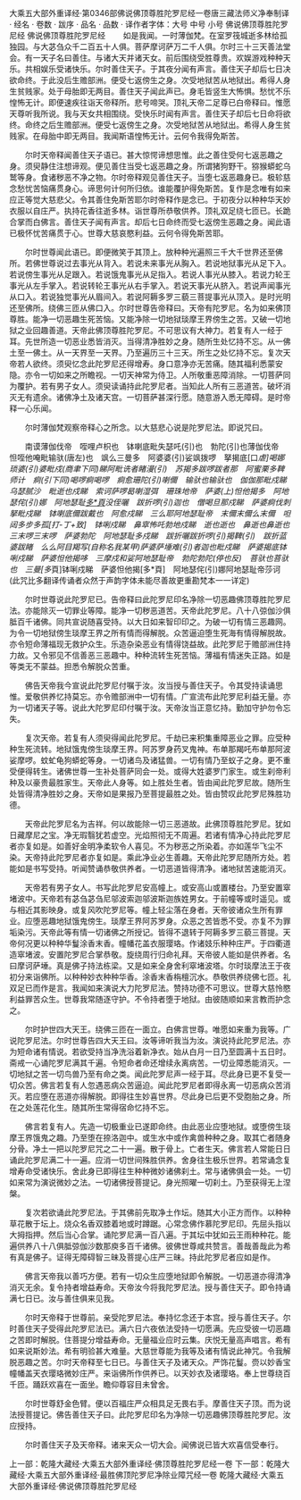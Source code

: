 大乘五大部外重译经·第0346部佛说佛顶尊胜陀罗尼经一卷唐三藏法师义净奉制译
· 经名 · 卷数 · 跋序
· 品名 · 品数 · 译作者字体：大号 中号 小号
佛说佛顶尊胜陀罗尼经
佛说佛顶尊胜陀罗尼经
　　如是我闻。一时薄伽梵。在室罗筏城逝多林给孤独园。与大苾刍众千二百五十人俱。菩萨摩诃萨万二千人俱。尔时三十三天善法堂会。有一天子名曰善住。与诸大天并诸天女。前后围绕受胜尊贵。欢娱游戏种种天乐。共相娱乐受诸快乐。尔时善住天子。于其夜分闻有声言。善住天子却后七日决欲命终。于此没后生赡部洲。便受七返傍生之身。次受地狱苦从地狱出。希得人身生贫贱家。处于母胎即无两目。善住天子闻此声已。身毛皆竖生大怖惧。愁忧不乐惶怖无计。即便速疾往诣天帝释所。悲号啼哭。顶礼天帝二足尊已白帝释曰。惟愿天尊听我所说。我与天女共相围绕。受快乐时闻有声言。善住天子却后七日命将欲终。命终之后生赡部洲。便受七返傍生之身。次受地狱苦从地狱出。希得人身生贫贱家。在母胎中即无两目。我闻斯语惶怖无计。云何令我得免斯苦。

　　尔时天帝释闻善住天子语已。甚大惊愕谛想思惟。此之善住受何七返恶趣之身。须臾静住注想谛观。便见善住当受七返恶趣之身。所谓猪狗野干。猕猴蟒蛇乌鹫等身。食诸秽恶不净之物。尔时帝释观见善住天子。当堕七返恶趣身已。极轸慈念愁忧苦恼痛贯身心。谛思何计何所归依。谁能覆护得免斯苦。复作是念唯有如来应正等觉大慈悲父。令其善住免斯苦耶尔时帝释作是念已。于初夜分以种种华天妙衣服以自庄严。执持花香往逝多林。诣世尊所恭敬供养。顶礼双足绕七匝已。长跪合掌而白佛言。善住天子闻有声言。却后七日命终而受七返傍生恶趣之身。闻此语已极怀忧苦痛贯于心。世尊大慈哀愍利益。云何令得免斯苦耶。

　　尔时世尊闻此语已。即便微笑于其顶上。放种种光遍照三千大千世界还至佛所。若佛世尊说过去事光从背入。若说未来事光从胸入。若说地狱事光从足下入。若说傍生事光从足跟入。若说饿鬼事光从足指入。若说人事光从膝入。若说力轮王事光从左手掌入。若说转轮王事光从右手掌入。若说天事光从脐入。若说声闻事光从口入。若说独觉事光从眉间入。若说阿耨多罗三藐三菩提事光从顶入。是时光明还至佛所。绕佛三匝从佛口入。尔时世尊告帝释曰。天帝有陀罗尼。名为如来佛顶尊胜。能净一切恶趣生死苦恼。又能净除一切地狱琰摩王界傍生之苦。又破一切地狱之业回趣善道。天帝此佛顶尊胜陀罗尼。不可思议有大神力。若复有人一经于耳。先世所造一切恶业悉皆消灭。当得清净胜妙之身。随所生处忆持不忘。从一佛土至一佛土。从一天界至一天界。乃至遍历三十三天。所生之处忆持不忘。复次天帝若人欲终。须臾忆念此陀罗尼还得增寿。身口意净亦无苦痛。随其福利悉蒙安隐。亦令一切如来之所瞻视。一切天神常为侍卫。人所敬重恶障消除。一切菩萨同为覆护。若有男子女人。须臾读诵持此陀罗尼者。当知此人所有三恶道苦。破坏消灭无有遗余。诸佛净土及诸天宫。一切菩萨甚深行愿。随意游入悉无障碍。是时帝释一心乐闻。

　　尔时薄伽梵观察帝释心之所念。以大慈悲心说是陀罗尼法。即说咒曰。

　　南谟薄伽伐帝　咥哩卢枳也　钵喇底毗失瑟吒(引)也　勃陀(引)也薄伽伐帝　怛咥他唵毗输驮(唐左)也　飒么三曼多　阿婆婆(引)娑飒拨啰　拏揭底[口*虐]喝娜　琐婆(引)婆毗戍(商聿下同)睇阿毗诜者睹漫(引)　苏揭多跋啰跋者那　阿蜜栗多鞞师计　痾(引下同)喝啰痾喝啰　痾愈珊陀(引)喇儞　输驮也输驮也　伽伽那毗戍睇　乌瑟腻沙　毗逝也戍睇　索诃萨啰曷喇湿弭　珊珠地帝　萨婆(上)怛他揭多　阿地瑟侘(引)娜　阿地瑟耻[多*頁](丁可反下同)没侄囇　跋折啰(引)迦也　僧喝旦那戍睇　萨婆痾伐刺拏毗戍睇　钵喇底儞跋戴也　阿愈戍睇　三么耶阿地瑟耻帝　末儞末儞么末儞　呾闼多步多孤[打-丁+致]　钵唎戍睇　鼻窣怖吒勃地戍睇　逝也逝也　鼻逝也鼻逝也　三末啰三末啰　萨婆勃陀　阿地瑟耻多戍睇　跋折囇跋折啰(引)揭鞞(引)　跋折蓝婆跋睹　么么阿目羯写(自称名我某甲)萨婆萨埵难(引)者迦也毗戍睇　萨婆揭底钵唎戍睇　萨婆怛他揭哆　三摩戍和娑阿地瑟耻帝　勃陀勃陀(停也反)　菩驮也菩驮也　三曼[多*頁]钵唎戍睇　萨婆怛他揭[多*頁]　阿地瑟侘(引)娜阿地瑟耻帝莎诃(此咒比多翻译传诵者众然于声韵字体未能尽善故更重勘梵本一一详定)

　　尔时世尊说此陀罗尼已。告帝释曰此陀罗尼印名净除一切恶趣佛顶尊胜陀罗尼法。亦能除灭一切罪业等障。能净一切秽恶道苦。天帝此陀罗尼。八十八弶伽沙俱胝百千诸佛。同共宣说随喜受持。以大日如来智印印之。为破一切有情三恶趣网。为令一切地狱傍生琰摩王界之所有情而得解脱。众苦逼迫堕生死海有情得解脱故。亦令短命薄福现无救护众生。乐造杂染恶业有情得饶益故。此陀罗尼于赡部洲住持力故。又令邪见不信善恶三恶趣中。种种流转生死苦恼。薄福有情迷失正路。如是等类无不蒙益。担悉令解脱众苦重。

　　佛告天帝我今宣说此陀罗尼付嘱于汝。汝当授与善住天子。令其受持读诵思惟。爱敬供养忆持莫忘。亦令赡部洲中一切有情。广宣流布此陀罗尼利益无量。亦为一切诸天子等。说此大陀罗尼印付嘱于汝。天帝汝当正意忆持。勤加守护勿令忘失。

　　复次天帝。若复有人须臾得闻此陀罗尼。千劫已来积集重障恶业之罪。应受种种生死流转。地狱饿鬼傍生琰摩王界。阿苏罗身药叉鬼神。布单那羯吒布单那阿波娑摩啰。蚊虻龟狗蟒蛇等身。一切诸鸟及诸猛兽。一切有情乃至蚁子之身。更不重受便得转生。诸佛世尊一生补处菩萨同会一处。或得大姓婆罗门家生。或生刹帝利种及以豪贵最胜家生。天帝此人身等。如上胜处生者。皆由闻此陀罗尼故。随所生处皆得清净胜妙之身。天帝如是果报乃至菩提最胜之处。皆由赞叹此陀罗尼殊胜功德。

　　天帝此陀罗尼名为吉祥。何以故能除一切三恶道故。此佛顶尊胜陀罗尼。犹如日藏摩尼之宝。净无瑕翳犹若虚空。光焰照彻无不周遍。若诸有情净心持此陀罗尼者亦复如是。如善好金明净柔软令人喜见。不为秽恶之所染着。亦如莲华飞尘不染。天帝持此陀罗尼者亦复如是。乘此净业必生善趣。天帝此陀罗尼随所方处。若能如是书写受持。听闻赞诵恭敬供养者。一切恶道皆得清净。诸地狱苦速能消灭。

　　天帝若有男子女人。书写此陀罗尼安高幢上。或安高山或置楼台。乃至安置窣堵波中。天帝若有苾刍苾刍尼邬波索迦邬波斯迦族姓男女。于前幢等或时遥见。或与相近其影映身。或复风吹陀罗尼等。幢上轻尘落在身者。天帝彼诸众生所有罪业。应堕恶趣地狱饿鬼傍生。琰摩王界阿苏罗身。众恶之苦皆悉不受。亦复不为罪垢染污。天帝此等有情一切诸佛之所授记。皆得不退转于阿耨多罗三藐三菩提。天帝何况更以种种华鬘涂香末香。幢幡花盖衣服璎珞。作诸妓乐种种庄严。于四衢道造窣堵波。安置陀罗尼合掌恭敬。旋绕周行归命礼拜。天帝彼人能如是供养者。名曰摩诃萨埵。真是佛子持法栋梁。又是如来全身舍利窣堵波塔。尔时琰摩法王于夜初分来诣佛所。以种种妙衣种种华香。涂香末香栴檀沉水。恭敬供养绕佛七匝。礼双足已而作是言。我闻如来演说大力陀罗尼法。赞持功德不可思议。世尊大慈怜愍利益罪苦众生。世尊我常随逐守护。不令持者堕于地狱。由彼随顺如来言教而护念之。

　　尔时护世四大天王。绕佛三匝在一面立。白佛言世尊。唯愿如来重为我等。广说陀罗尼法。尔时世尊告四大天王曰。汝等谛听我当为汝。演说持此陀罗尼法。亦为短命诸有情说。若欲受持当净洗浴着新净衣。始从白月一日乃至圆满十五日时。斋戒一心诵陀罗尼满其千遍。令短命者命还增续永离病苦。一切业障悉能消灭。一切地狱之苦一切鸟兽乃至有命之类。闻此陀罗尼声一经于耳。尽此身已更不复受一切众苦。佛言若复有人忽遇恶病众苦逼迫。闻此陀罗尼者即得永离一切恶病众苦消灭。若应堕在恶道亦得解脱。即得往生妙喜世界。尽此身已后更不受胞胎之身。所在之处莲花化生。随其所生常得宿命忆持不忘。

　　佛言若复有人。先造一切极重业已遂即命终。由此恶业应堕地狱。或堕傍生琰摩王界饿鬼之趣。乃至堕在捺洛迦中。或生水中或作禽兽种种之身。取其亡者随身分骨。净土一把以陀罗尼咒之二十一遍。散于骨上。亡者生天。佛言若人常能日日诵此陀罗尼满二十一遍。应消一切世间殊胜供养。舍身往生极乐世界。若常诵念复增寿命受诸快乐。舍此身已即得往生种种微妙诸佛刹土。常与诸佛俱会一处。一切如来常为演说微妙之法。一切诸佛授菩提记。身光照曜一切刹土。乃至获得无上涅槃。

　　复次若欲诵此陀罗尼法。于其佛前先取净土作坛。随其大小正方而作。以种种草花散于坛上。烧众名香双膝着地或时蹲踞。心常念佛作慕陀罗尼印。先屈头指以大拇指押。然后当心合掌。诵陀罗尼满一百八遍。于其坛中犹如云王雨种种花。能遍供养八十八俱胝弶伽沙数那庾多百千诸佛。彼佛世尊咸共赞言。善哉善哉此为希有真是佛子。证得无障碍智三昧及菩提心庄严三昧。持此陀罗尼者应如是作。

　　佛言天帝我以善巧方便。若有一切众生应堕地狱即令解脱。一切恶道亦得清净消灭无余。复令持者增益寿命。天帝汝今将我陀罗尼法。授与善住天子。即令持诵满七日已。汝与善住俱来见我。

　　尔时天帝释于世尊前。亲受陀罗尼法。奉持忆念还于本宫。授与善住天子。尔时善住天子受得此陀罗尼法已。满六日六夜依法受持一切愿满。先应受彼一切恶趣之苦即时解脱。住菩提分增益寿命。无量福业应时云集。庆悦无量高声唱言。希有如来说斯妙法。希有明验甚大难量。大慈世尊能为我等及诸有情说此神咒。令我解脱恶趣之苦。尔时天帝释至七日已。与善住天子及诸天众。严饰花鬘。赍以妙香宝幢幡盖天衣璎珞微妙庄严。来诣佛所作供养已。以天妙衣及诸璎珞。奉上世尊绕百千匝。踊跃欢喜在一面坐。瞻仰尊容目未曾舍。

　　尔时世尊舒金色臂。便以百福庄严众相具足无畏右手。摩善住天子顶。而为说法授菩提记。佛告善住天子曰。此陀罗尼印名为净除一切恶趣佛顶尊胜陀罗尼。汝应授持。

　　尔时善住天子及天帝释。诸来天众一切大会。闻佛说已皆大欢喜信受奉行。

上一部：乾隆大藏经·大乘五大部外重译经·佛顶尊胜陀罗尼经一卷
下一部：乾隆大藏经·大乘五大部外重译经·最胜佛顶陀罗尼净除业障咒经一卷
乾隆大藏经·大乘五大部外重译经·佛说佛顶尊胜陀罗尼经